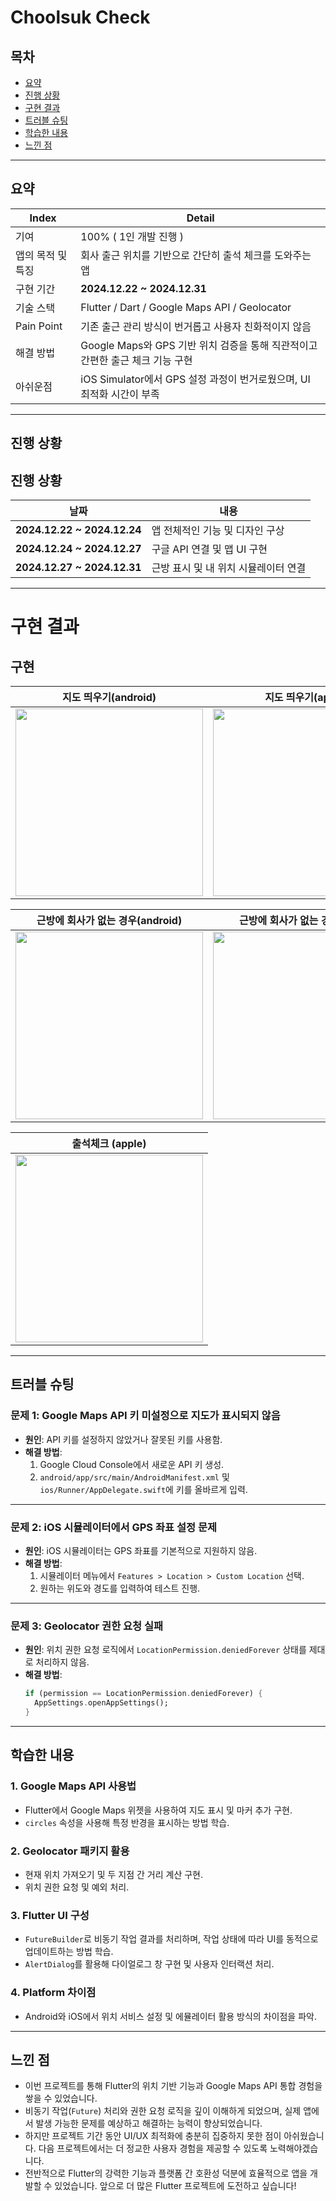 
# Choolsuk Check

## 목차 
- [요약](#요약)
- [진행 상황](#진행-상황)
- [구현 결과](#구현-결과)
- [트러블 슈팅](#트러블-슈팅)
- [학습한 내용](#학습한-내용)
- [느낀 점](#느낀-점)

-------------

## 요약

|Index|Detail|
|------|---|
|기여|100% ( 1인 개발 진행 ) |
|앱의 목적 및 특징|회사 출근 위치를 기반으로 간단히 출석 체크를 도와주는 앱|
|구현 기간| **2024.12.22 ~ 2024.12.31**|
|기술 스택|Flutter / Dart / Google Maps API / Geolocator |
|Pain Point|기존 출근 관리 방식이 번거롭고 사용자 친화적이지 않음  |
|해결 방법|Google Maps와 GPS 기반 위치 검증을 통해 직관적이고 간편한 출근 체크 기능 구현|
|아쉬운점|iOS Simulator에서 GPS 설정 과정이 번거로웠으며, UI 최적화 시간이 부족 |

-------------

## 진행 상황

## 진행 상황

| 날짜                     | 내용                            |
|--------------------------|---------------------------------|
| **2024.12.22 ~ 2024.12.24** | 앱 전체적인 기능 및 디자인 구상  |
| **2024.12.24 ~ 2024.12.27** | 구글 API 연결 및 맵 UI 구현     |
| **2024.12.27 ~ 2024.12.31** | 근방 표시 및 내 위치 시뮬레이터 연결 |


-------------

# 구현 결과

## 구현

|지도 띄우기(android)|지도 띄우기(apple)|
|:----:|:----:|
|<img src="https://github.com/user-attachments/assets/f9bfe9c7-a350-4aec-94f3-b7ffdaf29750" width="300">| <img src="https://github.com/user-attachments/assets/de1f099c-cda0-413c-b8bb-3ca0b8614f38" width="300">|

|근방에 회사가 없는 경우(android)|근방에 회사가 없는 경우(apple)|
|:----:|:----:|
|<img src="https://github.com/user-attachments/assets/598af660-1c19-4eb3-af16-76e32fe8f18a" width="300">| <img src="https://github.com/user-attachments/assets/de1f099c-cda0-413c-b8bb-3ca0b8614f38" width="300">||<img src="https://github.com/user-attachments/assets/f9bfe9c7-a350-4aec-94f3-b7ffdaf29750" width="300">| <img src="https://github.com/user-attachments/assets/d8754e6d-63e5-4c1d-aa42-b8e929300044" width="300">|

|출석체크 (apple)|
|:----:|
|<img src="https://github.com/user-attachments/assets/b3486d60-654f-4c1f-a1f8-52609c841801" width="300">| 
-------------

## **트러블 슈팅**

### **문제 1: Google Maps API 키 미설정으로 지도가 표시되지 않음**
- **원인**: API 키를 설정하지 않았거나 잘못된 키를 사용함.
- **해결 방법**:
  1. Google Cloud Console에서 새로운 API 키 생성.
  2. `android/app/src/main/AndroidManifest.xml` 및 `ios/Runner/AppDelegate.swift`에 키를 올바르게 입력.

---

### **문제 2: iOS 시뮬레이터에서 GPS 좌표 설정 문제**
- **원인**: iOS 시뮬레이터는 GPS 좌표를 기본적으로 지원하지 않음.
- **해결 방법**:
  1. 시뮬레이터 메뉴에서 `Features > Location > Custom Location` 선택.
  2. 원하는 위도와 경도를 입력하여 테스트 진행.

---

### **문제 3: Geolocator 권한 요청 실패**
- **원인**: 위치 권한 요청 로직에서 `LocationPermission.deniedForever` 상태를 제대로 처리하지 않음.
- **해결 방법**:
  ```dart
  if (permission == LocationPermission.deniedForever) {
    AppSettings.openAppSettings();
  }


-------------

## **학습한 내용**

### **1. Google Maps API 사용법**
- Flutter에서 Google Maps 위젯을 사용하여 지도 표시 및 마커 추가 구현.
- `circles` 속성을 사용해 특정 반경을 표시하는 방법 학습.

### **2. Geolocator 패키지 활용**
- 현재 위치 가져오기 및 두 지점 간 거리 계산 구현.
- 위치 권한 요청 및 예외 처리.

### **3. Flutter UI 구성**
- `FutureBuilder`로 비동기 작업 결과를 처리하며, 작업 상태에 따라 UI를 동적으로 업데이트하는 방법 학습.
- `AlertDialog`를 활용해 다이얼로그 창 구현 및 사용자 인터랙션 처리.

### **4. Platform 차이점**
- Android와 iOS에서 위치 서비스 설정 및 에뮬레이터 활용 방식의 차이점을 파악.

------

## **느낀 점**

- 이번 프로젝트를 통해 Flutter의 위치 기반 기능과 Google Maps API 통합 경험을 쌓을 수 있었습니다.
- 비동기 작업(`Future`) 처리와 권한 요청 로직을 깊이 이해하게 되었으며, 실제 앱에서 발생 가능한 문제를 예상하고 해결하는 능력이 향상되었습니다.
- 하지만 프로젝트 기간 동안 UI/UX 최적화에 충분히 집중하지 못한 점이 아쉬웠습니다. 다음 프로젝트에서는 더 정교한 사용자 경험을 제공할 수 있도록 노력해야겠습니다.
- 전반적으로 Flutter의 강력한 기능과 플랫폼 간 호환성 덕분에 효율적으로 앱을 개발할 수 있었습니다. 앞으로 더 많은 Flutter 프로젝트에 도전하고 싶습니다!


